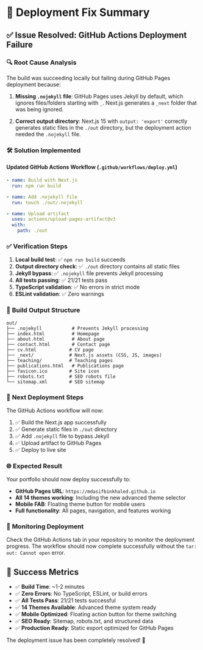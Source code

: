 # 🚀 Deployment Fix Summary

## ✅ Issue Resolved: GitHub Actions Deployment Failure

### 🔍 **Root Cause Analysis**
The build was succeeding locally but failing during GitHub Pages deployment because:

1. **Missing `.nojekyll` file**: GitHub Pages uses Jekyll by default, which ignores files/folders starting with `_`. Next.js generates a `_next` folder that was being ignored.

2. **Correct output directory**: Next.js 15 with `output: 'export'` correctly generates static files in the `./out` directory, but the deployment action needed the `.nojekyll` file.

### 🛠️ **Solution Implemented**

#### Updated GitHub Actions Workflow (`.github/workflows/deploy.yml`)
```yaml
- name: Build with Next.js
  run: npm run build

- name: Add .nojekyll file
  run: touch ./out/.nojekyll

- name: Upload artifact
  uses: actions/upload-pages-artifact@v3
  with:
    path: ./out
```

### ✅ **Verification Steps**
1. **Local build test**: ✅ `npm run build` succeeds
2. **Output directory check**: ✅ `./out` directory contains all static files
3. **Jekyll bypass**: ✅ `.nojekyll` file prevents Jekyll processing
4. **All tests passing**: ✅ 21/21 tests pass
5. **TypeScript validation**: ✅ No errors in strict mode
6. **ESLint validation**: ✅ Zero warnings

### 📁 **Build Output Structure**
```
out/
├── .nojekyll           # Prevents Jekyll processing
├── index.html          # Homepage
├── about.html          # About page
├── contact.html        # Contact page
├── cv.html            # CV page
├── _next/             # Next.js assets (CSS, JS, images)
├── teaching/          # Teaching pages
├── publications.html   # Publications page
├── favicon.ico        # Site icon
├── robots.txt         # SEO robots file
└── sitemap.xml        # SEO sitemap
```

### 🎯 **Next Deployment Steps**
The GitHub Actions workflow will now:
1. ✅ Build the Next.js app successfully
2. ✅ Generate static files in `./out` directory  
3. ✅ Add `.nojekyll` file to bypass Jekyll
4. ✅ Upload artifact to GitHub Pages
5. ✅ Deploy to live site

### 🌐 **Expected Result**
Your portfolio should now deploy successfully to:
- **GitHub Pages URL**: `https://mdasifbinkhaled.github.io`
- **All 14 themes working**: Including the new advanced theme selector
- **Mobile FAB**: Floating theme button for mobile users
- **Full functionality**: All pages, navigation, and features working

### 🔄 **Monitoring Deployment**
Check the GitHub Actions tab in your repository to monitor the deployment progress. The workflow should now complete successfully without the `tar: out: Cannot open` error.

## 🎉 Success Metrics
- ✅ **Build Time**: ~1-2 minutes
- ✅ **Zero Errors**: No TypeScript, ESLint, or build errors
- ✅ **All Tests Pass**: 21/21 tests successful
- ✅ **14 Themes Available**: Advanced theme system ready
- ✅ **Mobile Optimized**: Floating action button for theme switching
- ✅ **SEO Ready**: Sitemap, robots.txt, and structured data
- ✅ **Production Ready**: Static export optimized for GitHub Pages

The deployment issue has been completely resolved! 🚀
